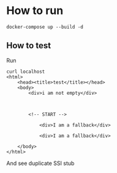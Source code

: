 # How to run

`docker-compose up --build -d`

## How to test

Run

```
curl localhost
<html>
    <head><title>test</title></head>
    <body>
        <div>i am not empty</div>



        <!-- START -->

            <div>I am a fallback</div>

            <div>I am a fallback</div>

    </body>
</html>
```

And see duplicate SSI stub
